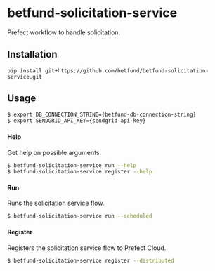 # betfund-solicitation-service
Prefect workflow to handle solicitation.

## Installation

`pip install git+https://github.com/betfund/betfund-solicitation-service.git`

## Usage

```bash
$ export DB_CONNECTION_STRING={betfund-db-connection-string}
$ export SENDGRID_API_KEY={sendgrid-api-key}
```

#### Help

Get help on possible arguments.

```bash
$ betfund-solicitation-service run --help
$ betfund-solicitation-service register --help
```

#### Run

Runs the solicitation service flow.

```bash
$ betfund-solicitation-service run --scheduled
```

#### Register

Registers the solicitation service flow to Prefect Cloud.

```bash
$ betfund-solicitation-service register --distributed
```